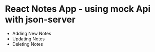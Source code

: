 # React Notes App - using mock Api with json-server
 - Adding New Notes
 - Updating Notes
 - Deleting Notes

